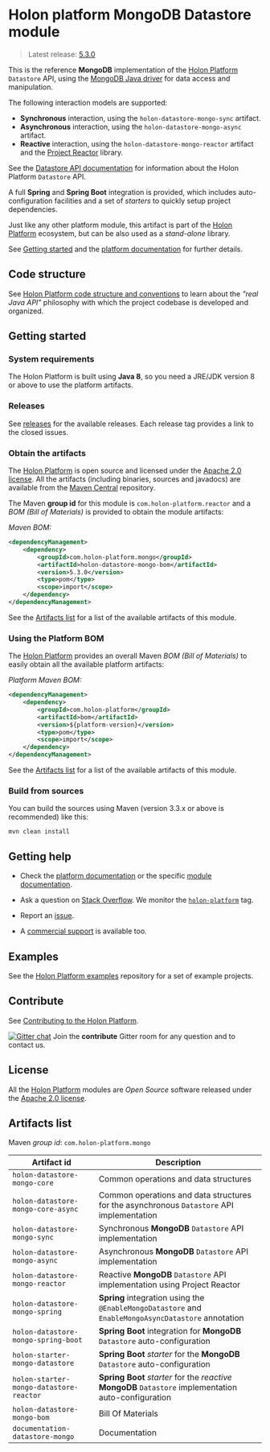# Holon platform MongoDB Datastore module

> Latest release: [5.3.0](#obtain-the-artifacts)

This is the reference __MongoDB__ implementation of the [Holon Platform](https://holon-platform.com) `Datastore` API, using the [MongoDB Java driver](https://mongodb.github.io/mongo-java-driver) for data access and manipulation.

The following interaction models are supported: 

* __Synchronous__ interaction, using the `holon-datastore-mongo-sync` artifact.
* __Asynchronous__ interaction, using the `holon-datastore-mongo-async` artifact.
* __Reactive__ interaction, using the `holon-datastore-mongo-reactor` artifact and the [Project Reactor](https://projectreactor.io) library.

See the [Datastore API documentation](https://docs.holon-platform.com/current/reference/holon-core.html#Datastore) for information about the Holon Platform `Datastore` API.

A full __Spring__ and __Spring Boot__ integration is provided, which includes auto-configuration facilities and a set of _starters_ to quickly setup project dependencies.

Just like any other platform module, this artifact is part of the [Holon Platform](https://holon-platform.com) ecosystem, but can be also used as a _stand-alone_ library.

See [Getting started](#getting-started) and the [platform documentation](https://docs.holon-platform.com/current/reference) for further details.

## Code structure

See [Holon Platform code structure and conventions](https://github.com/holon-platform/platform/blob/master/CODING.md) to learn about the _"real Java API"_ philosophy with which the project codebase is developed and organized.

## Getting started

### System requirements

The Holon Platform is built using __Java 8__, so you need a JRE/JDK version 8 or above to use the platform artifacts.

### Releases

See [releases](https://github.com/holon-platform/holon-datastore-mongo/releases) for the available releases. Each release tag provides a link to the closed issues.

### Obtain the artifacts

The [Holon Platform](https://holon-platform.com) is open source and licensed under the [Apache 2.0 license](LICENSE.md). All the artifacts (including binaries, sources and javadocs) are available from the [Maven Central](https://mvnrepository.com/repos/central) repository.

The Maven __group id__ for this module is `com.holon-platform.reactor` and a _BOM (Bill of Materials)_ is provided to obtain the module artifacts:

_Maven BOM:_
```xml
<dependencyManagement>
    <dependency>
        <groupId>com.holon-platform.mongo</groupId>
        <artifactId>holon-datastore-mongo-bom</artifactId>
        <version>5.3.0</version>
        <type>pom</type>
        <scope>import</scope>
    </dependency>
</dependencyManagement>
```

See the [Artifacts list](#artifacts-list) for a list of the available artifacts of this module.

### Using the Platform BOM

The [Holon Platform](https://holon-platform.com) provides an overall Maven _BOM (Bill of Materials)_ to easily obtain all the available platform artifacts:

_Platform Maven BOM:_
```xml
<dependencyManagement>
    <dependency>
        <groupId>com.holon-platform</groupId>
        <artifactId>bom</artifactId>
        <version>${platform-version}</version>
        <type>pom</type>
        <scope>import</scope>
    </dependency>
</dependencyManagement>
```

See the [Artifacts list](#artifacts-list) for a list of the available artifacts of this module.

### Build from sources

You can build the sources using Maven (version 3.3.x or above is recommended) like this: 

`mvn clean install`

## Getting help

* Check the [platform documentation](https://docs.holon-platform.com/current/reference) or the specific [module documentation](https://docs.holon-platform.com/current/reference/holon-datastore-mongo.html).

* Ask a question on [Stack Overflow](http://stackoverflow.com). We monitor the [`holon-platform`](http://stackoverflow.com/tags/holon-platform) tag.

* Report an [issue](https://github.com/holon-platform/holon-datastore-mongo/issues).

* A [commercial support](https://holon-platform.com/services) is available too.

## Examples

See the [Holon Platform examples](https://github.com/holon-platform/holon-examples) repository for a set of example projects.

## Contribute

See [Contributing to the Holon Platform](https://github.com/holon-platform/platform/blob/master/CONTRIBUTING.md).

[![Gitter chat](https://badges.gitter.im/Join%20Chat.svg)](https://gitter.im/holon-platform/contribute?utm_source=share-link&utm_medium=link&utm_campaign=share-link) 
Join the __contribute__ Gitter room for any question and to contact us.

## License

All the [Holon Platform](https://holon-platform.com) modules are _Open Source_ software released under the [Apache 2.0 license](LICENSE).

## Artifacts list

Maven _group id_: `com.holon-platform.mongo`

Artifact id | Description
----------- | -----------
`holon-datastore-mongo-core` | Common operations and data structures
`holon-datastore-mongo-core-async` | Common operations and data structures for the asynchronous `Datastore` API implementation
`holon-datastore-mongo-sync` | Synchronous __MongoDB__ `Datastore` API implementation
`holon-datastore-mongo-async` | Asynchronous __MongoDB__ `Datastore` API implementation
`holon-datastore-mongo-reactor` | Reactive __MongoDB__ `Datastore` API implementation using Project Reactor
`holon-datastore-mongo-spring` | __Spring__ integration using the `@EnableMongoDatastore` and `EnableMongoAsyncDatastore` annotation
`holon-datastore-mongo-spring-boot` | __Spring Boot__ integration for __MongoDB__ `Datastore` auto-configuration
`holon-starter-mongo-datastore` | __Spring Boot__ _starter_ for the __MongoDB__ `Datastore` auto-configuration
`holon-starter-mongo-datastore-reactor` | __Spring Boot__ _starter_ for the _reactive_ __MongoDB__ `Datastore` implementation auto-configuration
`holon-datastore-mongo-bom` | Bill Of Materials
`documentation-datastore-mongo` | Documentation
